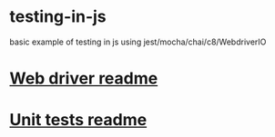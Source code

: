 # testing-in-js
basic example of testing in js using jest/mocha/chai/c8/WebdriverIO
# [Web driver readme](https://github.com/sylwia-laboszczak/testing-in-js/blob/main/webDriverTesting/README.md)
# [Unit tests readme](https://github.com/sylwia-laboszczak/testing-in-js/blob/main/unitTests/README.md)

